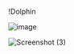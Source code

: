 !Dolphin

![image](https://github.com/user-attachments/assets/59bb7b17-212d-4d06-850f-3974b51e61af)


![Screenshot (3)](https://github.com/user-attachments/assets/c8599182-6d12-4127-b390-478cce115d94)
